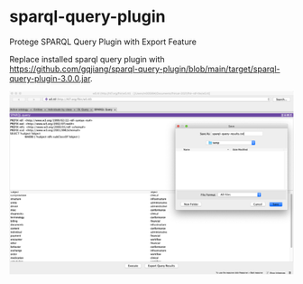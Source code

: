 # sparql-query-plugin
Protege SPARQL Query Plugin with Export Feature

Replace installed sparql query plugin with https://github.com/gqjiang/sparql-query-plugin/blob/main/target/sparql-query-plugin-3.0.0.jar.

![Screen Shot](https://github.com/gqjiang/sparql-query-plugin/blob/main/ScreenShotSparqlExport.png)

